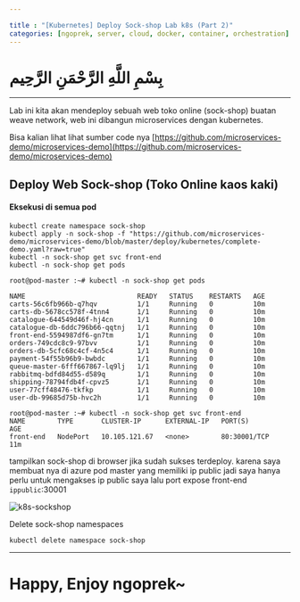 ```yaml
---

title : "[Kubernetes] Deploy Sock-shop Lab k8s (Part 2)"
categories: [ngoprek, server, cloud, docker, container, orchestration]
---
```

# بِسْمِ اللَّهِ الرَّحْمَنِ الرَّحِيم
---

Lab ini kita akan mendeploy sebuah web toko online (sock-shop) buatan weave network, web ini dibangun microservices dengan kubernetes. 

Bisa kalian lihat lihat sumber code nya [https://github.com/microservices-demo/microservices-demo](https://github.com/microservices-demo/microservices-demo)

## Deploy Web Sock-shop (Toko Online kaos kaki) #####

#### Eksekusi di semua pod ###


```shell
kubectl create namespace sock-shop
kubectl apply -n sock-shop -f "https://github.com/microservices-demo/microservices-demo/blob/master/deploy/kubernetes/complete-demo.yaml?raw=true"
kubectl -n sock-shop get svc front-end
kubectl -n sock-shop get pods
```

```shell
root@pod-master :~# kubectl -n sock-shop get pods

NAME                            READY   STATUS    RESTARTS   AGE
carts-56c6fb966b-q7hqv          1/1     Running   0          10m
carts-db-5678cc578f-4tnn4       1/1     Running   0          10m
catalogue-644549d46f-hj4cn      1/1     Running   0          10m
catalogue-db-6ddc796b66-qqtnj   1/1     Running   0          10m
front-end-5594987df6-gn7tm      1/1     Running   0          10m
orders-749cdc8c9-97bvv          1/1     Running   0          10m
orders-db-5cfc68c4cf-4n5c4      1/1     Running   0          10m
payment-54f55b96b9-bwbdc        1/1     Running   0          10m
queue-master-6fff667867-lq9lj   1/1     Running   0          10m
rabbitmq-bdfd84d55-d589q        1/1     Running   0          10m
shipping-78794fdb4f-cpvz5       1/1     Running   0          10m
user-77cff48476-tkfkp           1/1     Running   0          10m
user-db-99685d75b-hvc2h         1/1     Running   0          10m

root@pod-master :~# kubectl -n sock-shop get svc front-end
NAME        TYPE       CLUSTER-IP      EXTERNAL-IP   PORT(S)        AGE
front-end   NodePort   10.105.121.67   <none>        80:30001/TCP   11m
```
tampilkan sock-shop di browser jika sudah sukses terdeploy. karena saya membuat nya di azure pod master yang memiliki ip public jadi saya hanya perlu untuk mengakses ip public saya lalu port expose front-end 
`ippublic`:30001

![k8s-sockshop](https://raw.githubusercontent.com/ammarun11/ammarun11.github.io/master/static/img/_posts/k8s-sock-shop.png)

Delete sock-shop namespaces
```shell
kubectl delete namespace sock-shop
```

---
# Happy,  Enjoy ngoprek~
